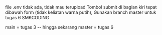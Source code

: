 file .env tidak ada, tidak mau terupload
Tombol submit di bagian kiri tepat dibawah form (tidak keliatan warna putih),
Gunakan branch master untuk tugas 6 SMKCODING

main = tugas 3 -- hingga sekarang
master = tugas 6
